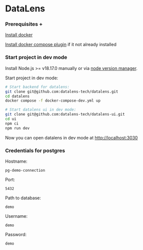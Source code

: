 # DataLens

### Prerequisites +

[Install docker](https://docs.docker.com/engine/install/)

[Install docker compose plugin](https://docs.docker.com/compose/install/linux/) if it not already installed

### Start project in dev mode

Install Node.js >= v18.17.0 manually or via [node version manager](https://github.com/nvm-sh/nvm).

Start project in dev mode:

```bash
# Start backend for datalens:
git clone git@github.com:datalens-tech/datalens.git
cd datalens
docker compose -f docker-compose-dev.yml up

# Start datalens ui in dev mode:
git clone git@github.com:datalens-tech/datalens-ui.git
cd ui
npm ci
npm run dev
```

Now you can open datalens in dev mode at [http://localhost:3030](http://localhost:3030)

### Credentials for postgres

Hostname:

```
pg-demo-connection
```

Port:

```
5432
```

Path to database:

```
demo
```

Username:

```
demo
```

Password:

```
demo
```
